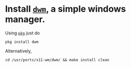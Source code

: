 # Install [`dwm`](https://dwm.suckless.org/), a simple windows manager.
Using [`pkg`](https://www.freshports.org/x11-wm/dwm) just do
```
pkg install dwm
```
Alternatively,
```
cd /usr/ports/x11-wm/dwm/ && make install clean
```
